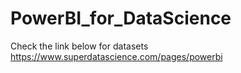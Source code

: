 # PowerBI_for_DataScience
Check the link below for datasets
https://www.superdatascience.com/pages/powerbi


